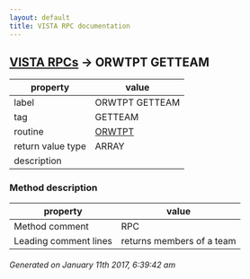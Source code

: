 ```yaml
---
layout: default
title: VISTA RPC documentation
---
```




## [VISTA RPCs](TableOfContent.md) &#8594; ORWTPT GETTEAM 

 property | value 
--- | --- 
 label | ORWTPT GETTEAM
 tag | GETTEAM
 routine | [ORWTPT](http://code.osehra.org/dox/Routine_ORWTPT_source.html)
 return value type | ARRAY
 description | 


### Method description

 property | value 
--- | --- 
 Method comment | RPC
 Leading comment lines | returns members of a team




 ###### Generated on January 11th 2017, 6:39:42 am